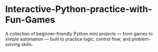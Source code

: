 # Interactive-Python-practice-with-Fun-Games
A collection of beginner-friendly Python mini projects — from games to simple automation — built to practice logic, control flow, and problem-solving skills.
